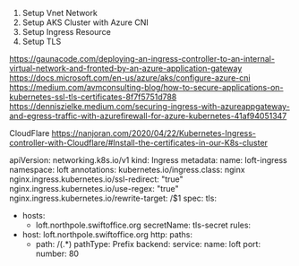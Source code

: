 
1. Setup Vnet Network
2. Setup AKS Cluster with Azure CNI
3. Setup Ingress Resource
4. Setup TLS 

https://gaunacode.com/deploying-an-ingress-controller-to-an-internal-virtual-network-and-fronted-by-an-azure-application-gateway
https://docs.microsoft.com/en-us/azure/aks/configure-azure-cni
https://medium.com/avmconsulting-blog/how-to-secure-applications-on-kubernetes-ssl-tls-certificates-8f7f5751d788
https://denniszielke.medium.com/securing-ingress-with-azureappgateway-and-egress-traffic-with-azurefirewall-for-azure-kubernetes-41af94051347


CloudFlare
https://nanjoran.com/2020/04/22/Kubernetes-Ingress-controller-with-Cloudflare/#Install-the-certificates-in-our-K8s-cluster



apiVersion: networking.k8s.io/v1
kind: Ingress
metadata:
  name: loft-ingress
  namespace: loft
  annotations:
    kubernetes.io/ingress.class: nginx
    nginx.ingress.kubernetes.io/ssl-redirect: "true"
    nginx.ingress.kubernetes.io/use-regex: "true"
    nginx.ingress.kubernetes.io/rewrite-target: /$1
spec:
  tls:
  - hosts:
    - loft.northpole.swiftoffice.org
    secretName: tls-secret
  rules:
  - host: loft.northpole.swiftoffice.org
    http:
      paths:
      - path: /(.*)
        pathType: Prefix
        backend:
          service:
            name: loft
            port:
              number: 80
